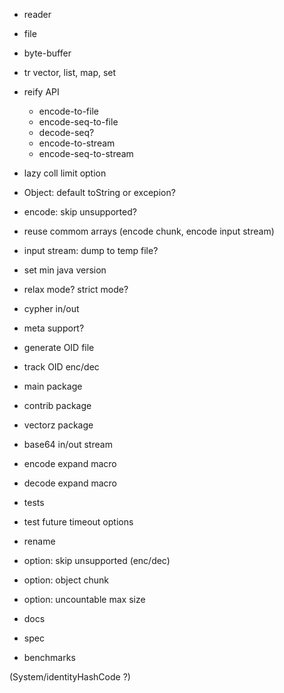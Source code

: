 
- reader
- file
- byte-buffer
- tr vector, list, map, set

- reify API
  - encode-to-file
  - encode-seq-to-file
  - decode-seq?
  - encode-to-stream
  - encode-seq-to-stream

- lazy coll limit option

- Object: default toString or excepion?
- encode: skip unsupported?

- reuse commom arrays (encode chunk, encode input stream)
- input stream: dump to temp file?
- set min java version
- relax mode? strict mode?
- cypher in/out
- meta support?
- generate OID file
- track OID enc/dec
- main package
- contrib package
- vectorz package
- base64 in/out stream
- encode expand macro
- decode expand macro
- tests

- test future timeout options
- rename
- option: skip unsupported (enc/dec)
- option: object chunk
- option: uncountable max size

- docs
- spec
- benchmarks

(System/identityHashCode ?)
